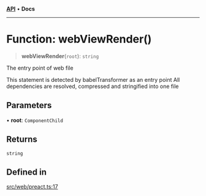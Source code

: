 [**API**](../../../API.md) • **Docs**

***

# Function: webViewRender()

> **webViewRender**(`root`): `string`

The entry point of web file

This statement is detected by babelTransformer as an entry point
All dependencies are resolved, compressed and stringified into one file

## Parameters

• **root**: `ComponentChild`

## Returns

`string`

## Defined in

[src/web/preact.ts:17](https://github.com/aladdinstudios/react-native-react-bridge/blob/655f877ebb3bf619b210aad74eeb5292e18e24cb/src/web/preact.ts#L17)

